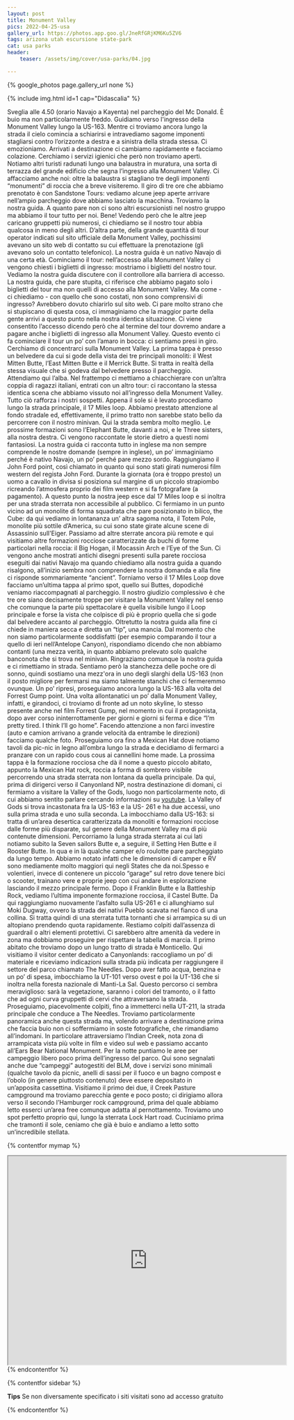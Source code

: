 ```yaml
---
layout: post
title: Monument Valley
pics: 2022-04-25-usa
gallery_url: https://photos.app.goo.gl/JneRfGRjKM6Ku5ZV6
tags: arizona utah escursione state-park
cat: usa parks
header:
    teaser: /assets/img/cover/usa-parks/04.jpg

---
```


{% google_photos page.gallery_url none %}

{% include img.html id=1 cap="Didascalia" %}

Sveglia alle 4.50 (orario Navajo a Kayenta) nel parcheggio del Mc Donald. È buio ma non particolarmente freddo. Guidiamo verso l'ingresso della Monument Valley lungo la US-163. Mentre ci troviamo ancora lungo la strada il cielo comincia a schiarirsi e intravediamo sagome imponenti stagliarsi contro l’orizzonte a destra e a sinistra della strada stessa. Ci emozioniamo. Arrivati a destinazione ci cambiamo rapidamente e facciamo colazione. Cerchiamo  i servizi igienici che però non troviamo aperti. Notiamo altri turisti radunati lungo una balaustra in muratura, una sorta di terrazza del grande edificio che segna l’ingresso alla Monument Valley. Ci affacciamo anche noi: oltre la balaustra si stagliano tre degli imponenti “monumenti” di roccia che a breve visiteremo. Il giro di tre ore che abbiamo prenotato è con Sandstone Tours: vediamo alcune jeep aperte arrivare nell’ampio parcheggio dove abbiamo lasciato la macchina. Troviamo la nostra guida. A quanto pare non ci sono altri escursionisti nel nostro gruppo ma abbiamo il tour tutto per noi. Bene! Vedendo però che le altre jeep caricano gruppetti più numerosi, ci chiediamo se il nostro tour abbia qualcosa in meno degli altri. D’altra parte, della grande quantità di tour operator indicati sul sito ufficiale della Monument Valley, pochissimi avevano un sito web di contatto su cui effettuare la prenotazione (gli avevano solo un contatto telefonico). La nostra guida è un nativo Navajo di una certa età. Cominciamo il tour: nell’accesso alla Monument Valley ci vengono chiesti i biglietti di ingresso: mostriamo i biglietti del nostro tour. Vediamo la nostra guida discutere con il controllore alla barriera di accesso. La nostra guida, che pare stupita, ci riferisce che abbiamo pagato solo i biglietti del tour ma non quelli di accesso alla Monument Valley. Ma come - ci chiediamo - con quello che sono costati, non sono comprensivi di ingresso? Avrebbero dovuto chiarirlo sul sito web. Ci pare molto strano che si stupiscano di questa cosa, ci immaginiamo che la maggior parte della gente arrivi a questo punto nella nostra identica situazione. Ci viene consentito l’accesso dicendo però che al termine del tour dovremo andare a pagare anche i biglietti di ingresso alla Monument Valley. Questo evento ci fa cominciare il tour un po’ con l’amaro in bocca: ci sentiamo presi in giro. Cerchiamo di concentrarci sulla Monument Valley. La prima tappa è presso un belvedere da cui si gode della vista dei tre principali monoliti: il West Mitten Butte, l’East Mitten Butte e il Merrick Butte. Si tratta in realtà della stessa visuale che si godeva dal belvedere presso il parcheggio. Attendiamo qui l’alba. Nel frattempo ci mettiamo a chiacchierare con un’altra coppia di ragazzi italiani, entrati con un altro tour: ci raccontano la stessa identica scena che abbiamo vissuto noi all’ingresso della Monument Valley. Tutto ciò rafforza i nostri sospetti. Appena il sole si è levato procediamo lungo la strada principale, il 17 Miles loop. Abbiamo prestato attenzione al fondo stradale ed, effettivamente, il primo tratto non sarebbe stato bello da percorrere con il nostro minivan. Qui la strada sembra molto meglio. Le prossime formazioni sono l’Elephant Butte, davanti a noi, e le Three sisters, alla nostra destra. Ci vengono raccontate le storie dietro a questi nomi fantasiosi. La nostra guida ci racconta tutto in inglese ma non sempre comprende le nostre domande (sempre in inglese), un po’ immaginiamo perché è nativo Navajo, un po’ perché pare mezzo sordo. Raggiungiamo il John Ford point, così chiamato in quanto qui sono stati girati numerosi film western del regista John Ford. Durante la giornata (ora è troppo presto) un uomo a cavallo in divisa si posiziona sul margine di un piccolo strapiombo ricreando l’atmosfera proprio dei film western e si fa fotografare (a pagamento). A questo punto la nostra jeep esce dal 17 Miles loop e si inoltra per una strada sterrata non accessibile al pubblico. Ci fermiamo in un punto vicino ad un monolite di forma squadrata che pare posizionato in bilico, the Cube: da qui vediamo in lontananza un’ altra sagoma nota, il Totem Pole, monolite più sottile d’America, su cui sono state girate alcune scene di Assassinio sull'Eiger. Passiamo ad altre sterrate ancora più remote e qui visitiamo altre formazioni rocciose caratterizzate da buchi di forme particolari nella roccia: il Big Hogan, il Mocassin Arch e l’Eye of the Sun. Ci vengono anche mostrati antichi disegni presenti sulla parete rocciosa eseguiti dai nativi Navajo ma quando chiediamo alla nostra guida a quando risalgono, all’inizio sembra non comprendere la nostra domanda e alla fine ci risponde sommariamente “ancient”. Torniamo verso il 17 Miles Loop dove facciamo un’ultima tappa al primo spot, quello sui Buttes, dopodiché veniamo riaccompagnati al parcheggio. Il nostro giudizio complessivo è che tre ore siano decisamente troppe per visitare la Monument Valley nel senso che comunque la parte più spettacolare è quella visibile lungo il Loop principale e forse la vista che colpisce di più è proprio quella che si gode dal belvedere accanto al parcheggio. Oltretutto la nostra guida alla fine ci chiede in maniera secca e diretta un “tip”, una mancia. Dal momento che non siamo particolarmente soddisfatti (per esempio comparando il tour a quello di ieri nell’Antelope Canyon), rispondiamo dicendo che non abbiamo contanti (una mezza verità, in quanto abbiamo prelevato solo qualche banconota che si trova nel minivan. Ringraziamo comunque la nostra guida e ci rimettiamo in strada. Sentiamo però la stanchezza delle poche ore di sonno, quindi sostiamo una mezz'ora in uno degli slarghi della US-163 (non il posto migliore per fermarsi ma siamo talmente stanchi che ci fermeremmo ovunque. Un po’ ripresi, proseguiamo ancora lungo la US-163 alla volta del Forrest Gump point. Una volta allontanatici un po’ dalla Monument Valley, infatti, e girandoci, ci troviamo di fronte ad un noto skyline, lo stesso presente anche nel film Forrest Gump, nel momento in cui il protagonista, dopo aver corso ininterrottamente per giorni e giorni si ferma e dice “I’m pretty tired. I think I’ll go home”. Facendo attenzione a non farci investire (auto e camion arrivano a grande velocità da entrambe le direzioni) facciamo qualche foto. Proseguiamo ora fino a Mexican Hat dove notiamo tavoli da pic-nic in legno all’ombra lungo la strada e decidiamo di fermarci a pranzare con un rapido cous cous ai cannellini home made. La prossima tappa è la formazione rocciosa che dà il nome a questo piccolo abitato, appunto la Mexican Hat rock, roccia a forma di sombrero visibile percorrendo una strada sterrata non lontana da quella principale.
Da qui, prima di dirigerci verso il Canyonland NP, nostra destinazione di domani, ci fermiamo a visitare la Valley of the Gods, luogo non particolarmente noto, di cui abbiamo sentito parlare cercando informazioni su [youtube](https://www.youtube.com/watch?v=QWqUlWa1vQ8). La Valley of Gods si trova incastonata fra la US-163 e la US- 261 e ha due accessi, uno sulla prima strada e uno sulla seconda. La imbocchiamo dalla US-163: si tratta di un’area desertica caratterizzata da monoliti e formazioni rocciose dalle forme più disparate, sul genere della Monument Valley ma di più contenute dimensioni. Percorriamo la lunga strada sterrata ai cui lati notiamo subito la Seven sailors Butte e, a seguire, il Setting Hen Butte e il Rooster Butte. In qua e in là qualche camper e/o roulotte pare parcheggiato da lungo tempo. Abbiamo notato infatti che le dimensioni di camper e RV sono mediamente molto maggiori qui negli States che da noi.Spesso e volentieri, invece di contenere un piccolo “garage” sul retro dove tenere bici o scooter, trainano vere e proprie jeep con cui andare in esplorazione lasciando il mezzo principale fermo. Dopo il Franklin Butte e la Battleship Rock, vediamo l’ultima imponente formazione rocciosa, il Castel Butte. Da qui raggiungiamo nuovamente l’asfalto sulla US-261 e ci allunghiamo sul Moki Dugway, ovvero la strada dei nativi Pueblo scavata nel fianco di una collina. Si tratta quindi di una sterrata tutta tornanti che si arrampica su di un altopiano prendendo quota rapidamente. Restiamo colpiti dall’assenza di guardrail o altri elementi protettivi. Ci sarebbero altre amenità da vedere in zona ma dobbiamo proseguire per rispettare la tabella di marcia. Il primo abitato che troviamo dopo un lungo tratto di strada è Monticello.
Qui visitiamo il visitor center dedicato a Canyonlands: raccogliamo un po’ di materiale e riceviamo indicazioni sulla strada più indicata per raggiungere il settore del parco chiamato The Needles. Dopo aver fatto acqua, benzina e un po’ di spesa, imbocchiamo la UT-101 verso ovest e poi la UT-136 che si inoltra nella foresta nazionale di Manti-La Sal. Questo percorso ci sembra meraviglioso: sarà la vegetazione, saranno i colori del tramonto, o il fatto che ad ogni curva gruppetti di cervi che attraversano la strada. Proseguiamo, piacevolmente colpiti, fino a immetterci nella UT-211, la strada principale che conduce a The Needles. Troviamo particolarmente panoramica anche questa strada ma, volendo arrivare a destinazione prima che faccia buio non ci soffermiamo in soste fotografiche, che rimandiamo all’indomani.  In particolare attraversiamo l’Indian Creek, nota zona di arrampicata vista più volte in film e video sul web e passiamo accanto all’Ears Bear National Monument.
Per la notte puntiamo le aree per campeggio libero poco prima dell’ingresso del parco. Qui sono segnalati anche due “campeggi” autogestiti del BLM, dove i servizi sono minimali (qualche tavolo da picnic, anelli di sassi per il fuoco e un bagno compost e l’obolo (in genere piuttosto contenuto) deve essere depositato in un’apposita cassettina. Visitiamo il primo dei due, il Creek Pasture campground ma troviamo parecchia gente e poco posto; ci dirigiamo allora verso il secondo l’Hamburger rock campground, prima del quale abbiamo letto esserci un’area free comunque adatta al pernottamento. Troviamo uno spot perfetto proprio qui, lungo la sterrata Lock Hart road. Cuciniamo prima che tramonti il sole, ceniamo che già è buio e andiamo a letto sotto un’incredibile stellata.

{% contentfor mymap %}
<iframe src="https://www.google.com/maps/d/embed?mid=1X3BYG5YVY4Wj0ffdQis32ltqN9FUPmI&ehbc=2E312F" width="640" height="480"></iframe>
{% endcontentfor %}

{% contentfor sidebar %}

**Tips**
Se non diversamente specificato i siti visitati sono ad accesso gratuito

{% endcontentfor %}